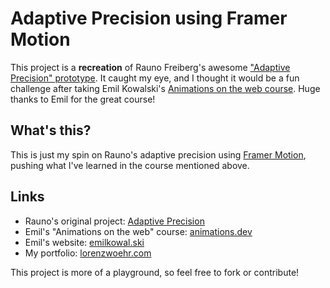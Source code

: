 # Adaptive Precision using Framer Motion

This project is a **recreation** of Rauno Freiberg's awesome ["Adaptive Precision" prototype](https://rauno.me/craft/adaptive-precision). It caught my eye, and I thought it would be a fun challenge after taking Emil Kowalski's [Animations on the web course](https://animations.dev/). Huge thanks to Emil for the great course!

## What's this?

This is just my spin on Rauno's adaptive precision using [Framer Motion](https://www.framer.com/motion/), pushing what I've learned in the course mentioned above.

## Links

- Rauno's original project: [Adaptive Precision](https://rauno.me/craft/adaptive-precision)
- Emil's "Animations on the web" course: [animations.dev](https://animations.dev/)
- Emil's website: [emilkowal.ski](https://emilkowal.ski/)
- My portfolio: [lorenzwoehr.com](https://lorenzwoehr.com/)

This project is more of a playground, so feel free to fork or contribute!
